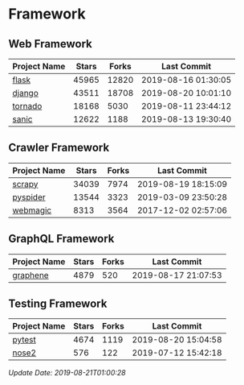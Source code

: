# Framework

## Web Framework

| Project Name | Stars | Forks | Last Commit |
| ------------ | ----- | ----- | ----------- |
| [flask](https://github.com/pallets/flask) | 45965 | 12820 | 2019-08-16 01:30:05 |
| [django](https://github.com/django/django) | 43511 | 18708 | 2019-08-20 10:01:10 |
| [tornado](https://github.com/tornadoweb/tornado) | 18168 | 5030 | 2019-08-11 23:44:12 |
| [sanic](https://github.com/huge-success/sanic) | 12622 | 1188 | 2019-08-13 19:30:40 |

## Crawler Framework

| Project Name | Stars | Forks | Last Commit |
| ------------ | ----- | ----- | ----------- |
| [scrapy](https://github.com/scrapy/scrapy) | 34039 | 7974 | 2019-08-19 18:15:09 |
| [pyspider](https://github.com/binux/pyspider) | 13544 | 3323 | 2019-03-09 23:50:28 |
| [webmagic](https://github.com/code4craft/webmagic) | 8313 | 3564 | 2017-12-02 02:57:06 |

## GraphQL Framework

| Project Name | Stars | Forks | Last Commit |
| ------------ | ----- | ----- | ----------- |
| [graphene](https://github.com/graphql-python/graphene) | 4879 | 520 | 2019-08-17 21:07:53 |

## Testing Framework

| Project Name | Stars | Forks | Last Commit |
| ------------ | ----- | ----- | ----------- |
| [pytest](https://github.com/pytest-dev/pytest) | 4674 | 1119 | 2019-08-20 15:04:58 |
| [nose2](https://github.com/nose-devs/nose2) | 576 | 122 | 2019-07-12 15:42:18 |

*Update Date: 2019-08-21T01:00:28*